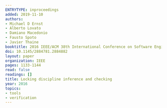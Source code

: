 ```yaml
---
ENTRYTYPE: inproceedings
added: 2019-11-10
authors:
- Michael D Ernst
- Alberto Lovato
- Damiano Macedonio
- Fausto Spoto
- Javier Thaine
booktitle: 2016 IEEE/ACM 38th International Conference on Software Engineering (ICSE)
doi: 10.1145/2884781.2884882
layout: paper
organization: IEEE
pages: 1133-1144
read: false
readings: []
title: Locking discipline inference and checking
year: 2016
topics:
- tools
- verification
---
```

